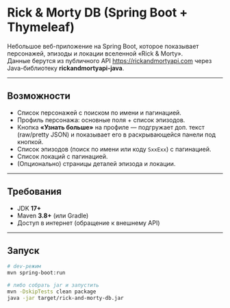 # Rick & Morty DB (Spring Boot + Thymeleaf)

Небольшое веб-приложение на Spring Boot, которое показывает персонажей, эпизоды и локации вселенной «Rick & Morty».  
Данные берутся из публичного API <https://rickandmortyapi.com> через Java-библиотеку **rickandmortyapi-java**.

---

## Возможности

- Список персонажей с поиском по имени и пагинацией.
- Профиль персонажа: основные поля + список эпизодов.
- Кнопка **«Узнать больше»** на профиле — подгружает доп. текст (raw/pretty JSON) и показывает его в раскрывающейся панели под кнопкой.
- Список эпизодов (поиск по имени или коду `SxxExx`) с пагинацией.
- Список локаций с пагинацией.
- (Опционально) страницы деталей эпизода и локации.

---

## Требования

- JDK **17+**
- Maven **3.8+** (или Gradle)
- Доступ в интернет (обращение к внешнему API)

---

## Запуск

```bash
# dev-режим
mvn spring-boot:run

# либо собрать jar и запустить
mvn -DskipTests clean package
java -jar target/rick-and-morty-db.jar
